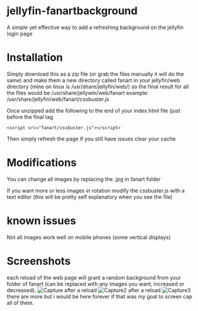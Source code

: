 # jellyfin-fanartbackground
A simple yet effective way to add a refreshing background on the jellyfin login page

# Installation
Simply download this as a zip file (or grab the files manually it will do the same) and make them a new directory called fanart in your jellyfin/web directory (mine on linux is /usr/share/jellyfin/web/) so the final result for all the files would be /usr/share/jellywin/web/fanart example: /usr/share/jellyfin/web/fanart/cssbuster.js

Once unzipped add the following to the end of your index.html file (just before the final </body> tag

    <script src="fanart/cssbuster.js"></script>

Then simply refresh the page if you still have issues clear your cache

# Modifications
You can change all images by replacing the .jpg in fanart folder

If you want more or less images in rotation modify the cssbuster.js with a text editor (this will be pretty self explanatory when you see the file)

# known issues 
Not all images work well on mobile phones (some vertical displays)

# Screenshots
each reload of the web page will grant a random background from your folder of fanart (can be replaced with any images you want, increased or decreased).
![Capture](https://user-images.githubusercontent.com/23018412/114848291-75cf1580-9dd6-11eb-982c-02c1829785aa.PNG)
after a reload
![Capture2](https://user-images.githubusercontent.com/23018412/114848300-78ca0600-9dd6-11eb-8120-174a7d22f3ab.PNG)
after a reload
![Capture3](https://user-images.githubusercontent.com/23018412/114848306-79fb3300-9dd6-11eb-8880-ecdba1b47650.PNG)
there are more but i would be here forever if that was my goal to screen cap all of them.
